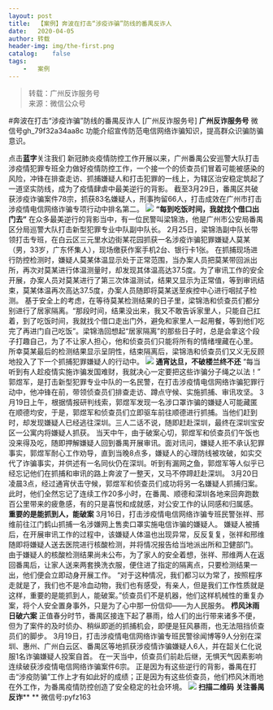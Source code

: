 ```yaml
---
layout:	post
title:	【案例】奔波在打击“涉疫诈骗”防线的番禺反诈人
date:	2020-04-05
author:	转载
header-img:	img/the-first.png
catalog:	false
tags:
	-	案例
---
```


<blockquote><p>转载：广州反诈服务号<br>
来源：微信公众号</p></blockquote>

#奔波在打击“涉疫诈骗”防线的番禺反诈人
[广州反诈服务号]
**广州反诈服务号**
微信号gh_79f32a34aa8c
功能介绍宣传防范电信网络诈骗知识，提高群众识骗防骗意识。

点击**蓝字**关注我们
新冠肺炎疫情防控工作开展以来，广州番禺公安巡警大队打击涉疫情犯罪专班全力做好疫情防控工作，一个接一个的侦查员们冒着可能被感染的风险，冲锋在排查走访、抓捕嫌疑人和打击犯罪的一线上，为辖区治安稳定筑起了一道坚实防线，成为了疫情肆虐中最美逆行的背影。
截至3月29日，番禺区共破获涉疫诈骗案件78宗，抓获83名嫌疑人，刑事拘留66人，打击成效在广州市打击涉疫情电信网络诈骗专项行动中排名第二。
![]({{site.baseurl}}/postimg/4xzANE8JEMbibpwwTMkybp4ygIOXpw3XbrWqABCo171iaib6AetUibWGGFwhDj07EJdND11Dbrwpib3MsobX2rMuQXg.jpeg)
**“每到吃饭时间，我就找个借口出门去”**
在众多最美逆行的背影当中，有一位民警叫梁锦浩，他是广州市公安局番禺区分局巡警大队打击新型犯罪专业中队副中队长。
2月25日，梁锦浩副中队长带领打击专班，在白云区三元里水边街某花园抓获一名涉疫诈骗犯罪嫌疑人莫某（男，33岁，广东怀集人），现场缴获作案手机2台、银行卡1张。
在抓捕现场进行防控检测时，嫌疑人莫某体温显示处于正常范围，当办案人员把莫某带回派出所，再次对莫某进行体温测量时，却发现其体温高达37.5度。为了审讯工作的安全开展，办案人员对莫某进行了第三次体温测试，结果又显示为正常值，等到审讯结束，莫某体温再次高达37.5度，办案人员随即将莫某送至疾控中心进行咽拭子检测。
基于安全上的考虑，在等待莫某检测结果的日子里，梁锦浩和侦查员们都分别进行了居家隔离。“那段时间，结果没出来，我又不敢告诉家里人，只能自己扛着，到了吃饭时间，我就找个借口走出门外，避免和家里人一起用餐，等到他们吃完了再进门自己吃饭”。梁锦浩回想起“居家隔离”的那些日子时，总是会拿这个段子打趣自己，为了不让家人担心，他和侦查员们只能将所有的情绪埋藏在心里。
所幸莫某最后的检测结果显示呈阴性，结束隔离后，梁锦浩和侦查员们又义无反顾地投入了下一个抓捕犯罪嫌疑人的行动中。
![]({{site.baseurl}}/postimg/4xzANE8JEMbibpwwTMkybp4ygIOXpw3XbUo2U66oiaDZzsv4oic3XAz7fm2S19fBdQcOvJ0VmmcUce8YDIwfjnpzw.jpeg)
**通宵达旦，不破楼兰终不还**
“每当听到有人趁疫情实施诈骗发国难财，我就决心一定要把这些诈骗分子绳之以法！”
郭煜军，是打击新型犯罪专业中队的一名民警，在打击涉疫情电信网络诈骗犯罪行动中，他冲锋在前，带领侦查员们排查走访、蹲点守候、实施抓捕、审讯攻坚。
3月19日上午，根据情报研判线索，郭煜军发现一名涉口罩诈骗的嫌疑人可能藏匿在顺德均安，于是，郭煜军和侦查员们立即驱车前往顺德进行抓捕。当他们赶到时，却发现嫌疑人已经逃往深圳。三人二话不说，随即赶赴深圳，最终在深圳宝安区一公寓内将嫌疑人抓获。
当天中午，由于破案心切，郭煜军和侦查员们午饭也没来得及吃，随即押解嫌疑人回到番禺开展审讯。面对讯问，嫌疑人拒不承认犯罪事实，郭煜军耐心工作劝导，直到当晚8点多，嫌疑人的心理防线被攻破，如实交代了诈骗事实，并供述有一名同伙仍在深圳。听到有漏网之鱼，郭煜军等人似乎已经忘记他们在抓捕和审讯的路上奔波了一整天，又马不停蹄赶赴深圳。
3月20日凌晨3点，经过通宵伏击守候，郭煜军和侦查员们成功将另一名嫌疑人抓捕归案。此时，他们全然忘记了连续工作20多小时，在番禺、顺德和深圳各地来回奔跑数百公里带来的疲惫感，有的只是喜悦和成就感，对公安工作的认同感和归属感。
**重要的是能抓到人，能破案**
3月16日，打击涉疫情电信网络诈骗专班民警张祥、邢维前往江门鹤山抓捕一名涉嫌网上售卖口罩实施电信诈骗的嫌疑人。
嫌疑人被捕后，在开展审讯工作的过程中，该嫌疑人体温也出现异常，反反复复，张祥和邢维随即将嫌疑人送去医院进行核酸检测，并将情况报告给当地派出所和卫健部门。
由于嫌疑人的核酸检测结果尚未公布，为了家人的安全着想，张祥、邢维两人在返回番禺后，让家人送来两套换洗衣服，便住进了指定的隔离点，只要检测结果一出，他们便会立即动身开展工作。
“对于这种情况，我们都习以为常了，按照程序走就是了，我们也不是冷血动物，我们也有感受，有亲人，但是我们工作性质就是这样，重要的是能抓到人，能破案。”侦查员们不是机器，他们这样机械性的重复办案，将个人安全置身事外，只是为了心中那一份信仰——为人民服务。
**栉风沐雨日破六案**
正值春分时节，番禺区接连下起了暴雨，给人们的出行带来诸多不便，但为了案件的及时侦办、稍纵即逝的抓捕机会，即便是狂风暴雨，也无法阻挡侦查员们的脚步。
3月19日，打击涉疫情电信网络诈骗专班民警徐闻博等9人分别在深圳、惠州、广州白云区、番禺区等地抓获涉疫情诈骗嫌疑人6人，并在韶关仁化说服1名诈骗嫌疑人投案自首。
在一天当中，侦查员们前赴后继，无惧天气因素影响连续破获涉疫情电信网络诈骗案件6宗。
正是因为有这些逆行的背影，番禺在打击“涉疫防骗”工作上才有如此好的成绩；正是因为有这些侦查员，他们栉风沐雨地在外工作，为番禺疫情防控创造了安全稳定的社会环境。
![]({{site.baseurl}}/postimg/4xzANE8JEMbibpwwTMkybp4ygIOXpw3XbkvmxdUz0mmdU3MhicINw8mJcJPAVZrlYx0bsUouVDXoNic0IOh1sNAXw.jpeg)
**扫描二维码**
**关注番禺反诈****
**
微信号:pyfz163
